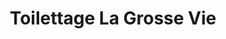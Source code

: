 ---
title: "Toilettage La Grosse Vie"
url: /saint-boniface/toilettage-la-grosse-vie/
shop: Tiersalon
---